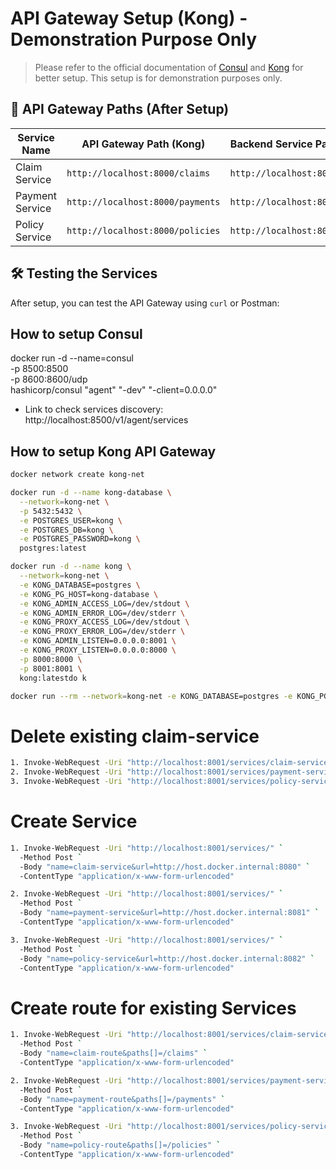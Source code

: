 # API Gateway Setup (Kong) - Demonstration Purpose Only

> Please refer to the official documentation of [Consul](https://www.consul.io/docs) and [Kong](https://docs.konghq.com/) for better setup. This setup is for demonstration purposes only.

## 📌 API Gateway Paths (After Setup)

| **Service Name**  | **API Gateway Path (Kong)** | **Backend Service Path** |
|-------------------|----------------------------|--------------------------|
| Claim Service    | `http://localhost:8000/claims` | `http://localhost:8080` |
| Payment Service  | `http://localhost:8000/payments` | `http://localhost:8081` |
| Policy Service   | `http://localhost:8000/policies` | `http://localhost:8082` |

## 🛠️ **Testing the Services**
After setup, you can test the API Gateway using `curl` or Postman:

## How to setup Consul 
docker run -d --name=consul \
  -p 8500:8500 \
  -p 8600:8600/udp \
  hashicorp/consul "agent" "-dev" "-client=0.0.0.0"


- Link to check services discovery: http://localhost:8500/v1/agent/services


## How to setup Kong API Gateway
```bash
docker network create kong-net

docker run -d --name kong-database \
  --network=kong-net \
  -p 5432:5432 \
  -e POSTGRES_USER=kong \
  -e POSTGRES_DB=kong \
  -e POSTGRES_PASSWORD=kong \
  postgres:latest

docker run -d --name kong \
  --network=kong-net \
  -e KONG_DATABASE=postgres \
  -e KONG_PG_HOST=kong-database \
  -e KONG_ADMIN_ACCESS_LOG=/dev/stdout \
  -e KONG_ADMIN_ERROR_LOG=/dev/stderr \
  -e KONG_PROXY_ACCESS_LOG=/dev/stdout \
  -e KONG_PROXY_ERROR_LOG=/dev/stderr \
  -e KONG_ADMIN_LISTEN=0.0.0.0:8001 \
  -e KONG_PROXY_LISTEN=0.0.0.0:8000 \
  -p 8000:8000 \
  -p 8001:8001 \
  kong:latestdo k

docker run --rm --network=kong-net -e KONG_DATABASE=postgres -e KONG_PG_HOST=host.docker.internal -e KONG_PG_PORT=5432 -e KONG_PG_USER=postgres -e KONG_PG_PASSWORD=Cel-365. -e KONG_PG_DATABASE=postgres kong:latest kong migrations bootstrap; docker stop kong; docker rm kong; docker run -d --name kong --network=kong-net -e KONG_DATABASE=postgres -e KONG_PG_HOST=host.docker.internal -e KONG_PG_PORT=5432 -e KONG_PG_USER=postgres -e KONG_PG_PASSWORD=Cel-365. -e KONG_PG_DATABASE=postgres -e KONG_ADMIN_ACCESS_LOG=/dev/stdout -e KONG_ADMIN_ERROR_LOG=/dev/stderr -e KONG_PROXY_ACCESS_LOG=/dev/stdout -e KONG_PROXY_ERROR_LOG=/dev/stderr -e KONG_ADMIN_LISTEN=0.0.0.0:8001 -e KONG_PROXY_LISTEN=0.0.0.0:8000 -p 8000:8000 -p 8001:8001 kong:latest
```


# Delete existing claim-service
```bash
1. Invoke-WebRequest -Uri "http://localhost:8001/services/claim-service" -Method Delete
2. Invoke-WebRequest -Uri "http://localhost:8001/services/payment-service" -Method Delete
3. Invoke-WebRequest -Uri "http://localhost:8001/services/policy-service" -Method Delete
```

# Create Service
```bash
1. Invoke-WebRequest -Uri "http://localhost:8001/services/" `
  -Method Post `
  -Body "name=claim-service&url=http://host.docker.internal:8080" `
  -ContentType "application/x-www-form-urlencoded"

2. Invoke-WebRequest -Uri "http://localhost:8001/services/" `
  -Method Post `
  -Body "name=payment-service&url=http://host.docker.internal:8081" `
  -ContentType "application/x-www-form-urlencoded"

3. Invoke-WebRequest -Uri "http://localhost:8001/services/" `
  -Method Post `
  -Body "name=policy-service&url=http://host.docker.internal:8082" `
  -ContentType "application/x-www-form-urlencoded"
```

# Create route for existing Services
```bash
1. Invoke-WebRequest -Uri "http://localhost:8001/services/claim-service/routes" `
  -Method Post `
  -Body "name=claim-route&paths[]=/claims" `
  -ContentType "application/x-www-form-urlencoded"

2. Invoke-WebRequest -Uri "http://localhost:8001/services/payment-service/routes" `
  -Method Post `
  -Body "name=payment-route&paths[]=/payments" `
  -ContentType "application/x-www-form-urlencoded"

3. Invoke-WebRequest -Uri "http://localhost:8001/services/policy-service/routes" `
  -Method Post `
  -Body "name=policy-route&paths[]=/policies" `
  -ContentType "application/x-www-form-urlencoded"
```
